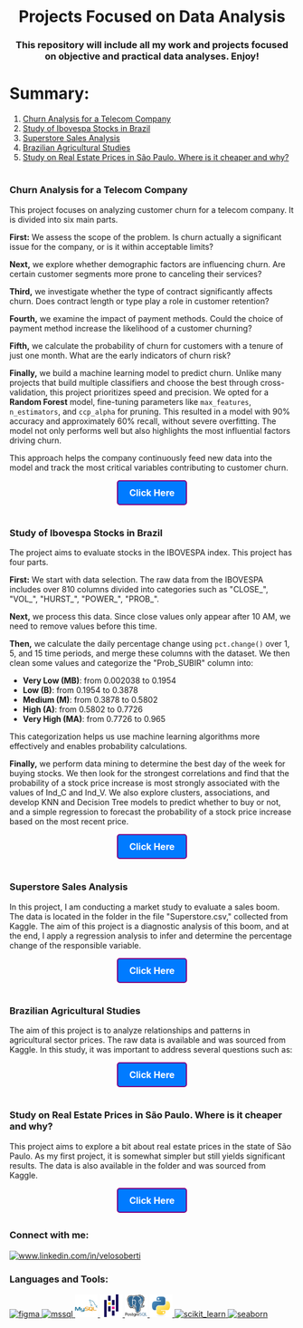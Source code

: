 <h1 align="center"> Projects Focused on Data Analysis </h1>


<h3 align="center"> This repository will include all my work and projects focused on objective and practical data analyses. Enjoy! </h3>

##

# **Summary:**

<ol>
  <li>
    <a href="#churn-analysis-for-a-telecom-company">
      Churn Analysis for a Telecom Company
    </a>
  </li>
  <li>
    <a href="#study-of-ibovespa-stocks-in-brazil">
      Study of Ibovespa Stocks in Brazil
    </a>
  </li>
  <li>
    <a href="#superstore-sales-analysis">
      Superstore Sales Analysis
    </a>
  </li>
  <li>
    <a href="#brazilian-agricultural-studies">
      Brazilian Agricultural Studies
    </a>
  </li>
  <li>
    <a href="#study-on-real-estate-prices-in-são-paulo">
      Study on Real Estate Prices in São Paulo. Where is it cheaper and why?
    </a>
  </li>
</ol>

#

<h3 id="churn-analysis-for-a-telecom-company">Churn Analysis for a Telecom Company</h3>
<p>This project focuses on analyzing customer churn for a telecom company. It is divided into six main parts.</p> 
<p><strong>First:</strong> We assess the scope of the problem. Is churn actually a significant issue for the company, or is it within acceptable limits?</p> 
<p><strong>Next,</strong> we explore whether demographic factors are influencing churn. Are certain customer segments more prone to canceling their services?</p> 
<p><strong>Third,</strong> we investigate whether the type of contract significantly affects churn. Does contract length or type play a role in customer retention?</p> 
<p><strong>Fourth,</strong> we examine the impact of payment methods. Could the choice of payment method increase the likelihood of a customer churning?</p> 
<p><strong>Fifth,</strong> we calculate the probability of churn for customers with a tenure of just one month. What are the early indicators of churn risk?</p> 
<p><strong>Finally,</strong> we build a machine learning model to predict churn. Unlike many projects that build multiple classifiers and choose the best through cross-validation, this project prioritizes speed and precision. We opted for a <strong>Random Forest</strong> model, fine-tuning parameters like <code>max_features</code>, <code>n_estimators</code>, and <code>ccp_alpha</code> for pruning. This resulted in a model with 90% accuracy and approximately 60% recall, without severe overfitting. The model not only performs well but also highlights the most influential factors driving churn.</p> 
<p>This approach helps the company continuously feed new data into the model and track the most critical variables contributing to customer churn.</p> 
<p align="center"> 
  <a href="https://github.com/velosoberti/DataAnalytics/blob/main/PROJETO%20-%20ANÁLISE%20DE%20CHURN/PROJECT%20-%20CHURN%20ANALYSIS.ipynb" style="display: inline-block; padding: 10px 20px; font-size: 16px; font-weight: bold; color: #fff; background-color: #007bff; border: 2px solid #800080; border-radius: 5px; text-decoration: none;">
    Click Here
  </a> 
</p>

#

<h3 id="study-of-ibovespa-stocks-in-brazil">Study of Ibovespa Stocks in Brazil</h3>
<p>The project aims to evaluate stocks in the IBOVESPA index. This project has four parts.</p>
<p><strong>First:</strong> We start with data selection. The raw data from the IBOVESPA includes over 810 columns divided into categories such as "CLOSE_", "VOL_", "HURST_", "POWER_", "PROB_".</p>
<p><strong>Next,</strong> we process this data. Since close values only appear after 10 AM, we need to remove values before this time.</p>
<p><strong>Then,</strong> we calculate the daily percentage change using <code>pct.change()</code> over 1, 5, and 15 time periods, and merge these columns with the dataset. We then clean some values and categorize the "Prob_SUBIR" column into:</p>
<ul>
  <li><strong>Very Low (MB)</strong>: from 0.002038 to 0.1954</li>
  <li><strong>Low (B)</strong>: from 0.1954 to 0.3878</li>
  <li><strong>Medium (M)</strong>: from 0.3878 to 0.5802</li>
  <li><strong>High (A)</strong>: from 0.5802 to 0.7726</li>
  <li><strong>Very High (MA)</strong>: from 0.7726 to 0.965</li>
</ul>
<p>This categorization helps us use machine learning algorithms more effectively and enables probability calculations.</p>
<p><strong>Finally,</strong> we perform data mining to determine the best day of the week for buying stocks. We then look for the strongest correlations and find that the probability of a stock price increase is most strongly associated with the values of Ind_C and Ind_V. We also explore clusters, associations, and develop KNN and Decision Tree models to predict whether to buy or not, and a simple regression to forecast the probability of a stock price increase based on the most recent price.</p>

<p align="center">
  <a href="https://github.com/velosoberti/Data-Analytics-/tree/main/PROJETO%20-%20ANALISE%20AÇÕES%20DO%20IBOVESPA" style="display: inline-block; padding: 10px 20px; font-size: 16px; font-weight: bold; color: #fff; background-color: #007bff; border: 2px solid #800080; border-radius: 5px; text-decoration: none;">
    Click Here
  </a>
</p>

#

<h3 id="superstore-sales-analysis">Superstore Sales Analysis</h3>
<p>In this project, I am conducting a market study to evaluate a sales boom. The data is located in the folder in the file "Superstore.csv," collected from Kaggle. The aim of this project is a diagnostic analysis of this boom, and at the end, I apply a regression analysis to infer and determine the percentage change of the responsible variable.</p>

<p align="center">
  <a href="https://github.com/velosoberti/Data-Analytics-/tree/main/PROJETO%20-%20SUPERSTORE" style="display: inline-block; padding: 10px 20px; font-size: 16px; font-weight: bold; color: #fff; background-color: #007bff; border: 2px solid #800080; border-radius: 5px; text-decoration: none;">
    Click Here
  </a>
</p>

#

<h3 id="brazilian-agricultural-studies">Brazilian Agricultural Studies</h3>
<p>The aim of this project is to analyze relationships and patterns in agricultural sector prices. The raw data is available and was sourced from Kaggle. In this study, it was important to address several questions such as:</p>

<p align="center">
  <a href="https://github.com/velosoberti/Data-Analytics-/tree/main/PROJETO%20-%20PREÇOS%20DA%20AGRICULTURA" style="display: inline-block; padding: 10px 20px; font-size: 16px; font-weight: bold; color: #fff; background-color: #007bff; border: 2px solid #800080; border-radius: 5px; text-decoration: none;">
    Click Here
  </a>
</p>

#

<h3 id="study-on-real-estate-prices-in-são-paulo">Study on Real Estate Prices in São Paulo. Where is it cheaper and why?</h3>
<p>This project aims to explore a bit about real estate prices in the state of São Paulo. As my first project, it is somewhat simpler but still yields significant results. The data is also available in the folder and was sourced from Kaggle.</p>

<p align="center">
  <a href="https://github.com/velosoberti/Data-Analytics-/tree/main/PROJETO%20-%20ANALISE%20DE%20DADOS%20DOS%20ALUGUÉIS%20DE%20IMÓVEIS%20-%20SP" style="display: inline-block; padding: 10px 20px; font-size: 16px; font-weight: bold; color: #fff; background-color: #007bff; border: 2px solid #800080; border-radius: 5px; text-decoration: none;">
    Click Here
  </a>
</p>


##

<h3 align="left">Connect with me:</h3>
<p align="left">
<a href="https://linkedin.com/in/www.linkedin.com/in/velosoberti" target="blank"><img align="center" src="https://raw.githubusercontent.com/rahuldkjain/github-profile-readme-generator/master/src/images/icons/Social/linked-in-alt.svg" alt="www.linkedin.com/in/velosoberti" height="30" width="40" /></a>
</p>

<h3 align="left">Languages and Tools:</h3>
<p align="left"> <a href="https://www.figma.com/" target="_blank" rel="noreferrer"> <img src="https://www.vectorlogo.zone/logos/figma/figma-icon.svg" alt="figma" width="40" height="40"/> </a> <a href="https://www.microsoft.com/en-us/sql-server" target="_blank" rel="noreferrer"> <img src="https://www.svgrepo.com/show/303229/microsoft-sql-server-logo.svg" alt="mssql" width="40" height="40"/> </a> <a href="https://www.mysql.com/" target="_blank" rel="noreferrer"> <img src="https://raw.githubusercontent.com/devicons/devicon/master/icons/mysql/mysql-original-wordmark.svg" alt="mysql" width="40" height="40"/> </a> <a href="https://pandas.pydata.org/" target="_blank" rel="noreferrer"> <img src="https://raw.githubusercontent.com/devicons/devicon/2ae2a900d2f041da66e950e4d48052658d850630/icons/pandas/pandas-original.svg" alt="pandas" width="40" height="40"/> </a> <a href="https://www.postgresql.org" target="_blank" rel="noreferrer"> <img src="https://raw.githubusercontent.com/devicons/devicon/master/icons/postgresql/postgresql-original-wordmark.svg" alt="postgresql" width="40" height="40"/> </a> <a href="https://www.python.org" target="_blank" rel="noreferrer"> <img src="https://raw.githubusercontent.com/devicons/devicon/master/icons/python/python-original.svg" alt="python" width="40" height="40"/> </a> <a href="https://scikit-learn.org/" target="_blank" rel="noreferrer"> <img src="https://upload.wikimedia.org/wikipedia/commons/0/05/Scikit_learn_logo_small.svg" alt="scikit_learn" width="40" height="40"/> </a> <a href="https://seaborn.pydata.org/" target="_blank" rel="noreferrer"> <img src="https://seaborn.pydata.org/_images/logo-mark-lightbg.svg" alt="seaborn" width="40" height="40"/> </a> </p>
